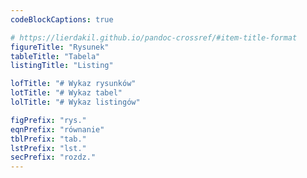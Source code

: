 ```yaml
---
codeBlockCaptions: true

# https://lierdakil.github.io/pandoc-crossref/#item-title-format
figureTitle: "Rysunek"
tableTitle: "Tabela"
listingTitle: "Listing"

lofTitle: "# Wykaz rysunków"
lotTitle: "# Wykaz tabel"
lolTitle: "# Wykaz listingów"

figPrefix: "rys."
eqnPrefix: "równanie"
tblPrefix: "tab."
lstPrefix: "lst."
secPrefix: "rozdz."
---
```

